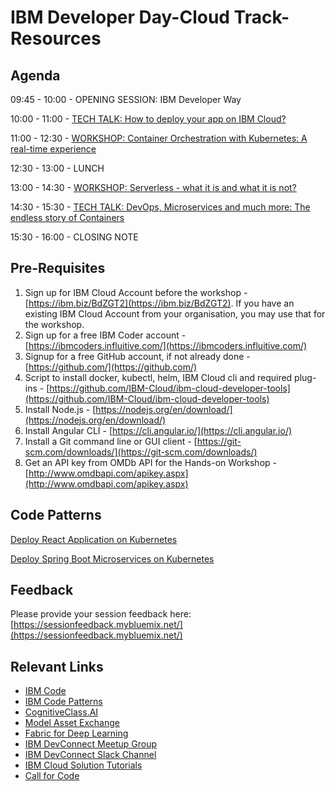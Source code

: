 # IBM Developer Day-Cloud Track- Resources

## Agenda

09:45 - 10:00	- OPENING SESSION: IBM Developer Way

10:00 - 11:00	- [TECH TALK: How to deploy your app on IBM Cloud?](https://github.com/IBMDevConnect/IBMDevDay-Cloud/blob/master/Deep%20dive%20in%20to%20IBM%20Cloud.pptx)

11:00 - 12:30	- [WORKSHOP: Container Orchestration with Kubernetes: A real-time experience](https://github.com/IBMDevConnect/IBMDevDay-Cloud/blob/master/Container%20Orchestration%20with%20Kubernetes.pdf)

12:30 - 13:00 - LUNCH

13:00 - 14:30 - [WORKSHOP: Serverless - what it is and what it is not?](https://github.com/IBMDevConnect/IBMDevDay-Cloud/blob/master/Serverless-What_it_is_what_it_is_not.pptx)

14:30 - 15:30 - [TECH TALK: DevOps, Microservices and much more: The endless story of Containers](https://github.com/IBMDevConnect/IBMDevDay-Cloud/blob/master/IBM_Day_Microservices_Talk.pptx)

15:30 - 16:00 - CLOSING NOTE

## Pre-Requisites

1. Sign up for IBM Cloud Account before the workshop - [https://ibm.biz/BdZGT2](https://ibm.biz/BdZGT2). If you have an existing IBM Cloud Account from your organisation, you may use that for the workshop.
2. Sign up for a free IBM Coder account - [https://ibmcoders.influitive.com/](https://ibmcoders.influitive.com/)
3. Signup for a free GitHub account, if not already done  - [https://github.com/](https://github.com/)
4. Script to install docker, kubectl, helm, IBM Cloud cli and required plug-ins -  [https://github.com/IBM-Cloud/ibm-cloud-developer-tools](https://github.com/IBM-Cloud/ibm-cloud-developer-tools)
5. Install Node.js - [https://nodejs.org/en/download/](https://nodejs.org/en/download/)
6. Install Angular CLI - [https://cli.angular.io/](https://cli.angular.io/)
7. Install a Git command line or GUI client - [https://git-scm.com/downloads/](https://git-scm.com/downloads/)
8. Get an API key from OMDb API for the Hands-on Workshop - [http://www.omdbapi.com/apikey.aspx](http://www.omdbapi.com/apikey.aspx)

## Code Patterns

[Deploy React Application on Kubernetes](https://developer.ibm.com/code/patterns/deploy-a-react-application-on-kubernetes/)

[Deploy Spring Boot Microservices on Kubernetes](https://developer.ibm.com/code/patterns/deploy-spring-boot-microservices-on-kubernetes/)

## Feedback

Please provide your session feedback here:[https://sessionfeedback.mybluemix.net/](https://sessionfeedback.mybluemix.net/)

## Relevant Links

* [IBM Code](https://developer.ibm.com/code/)
* [IBM Code Patterns](https://developer.ibm.com/code/patterns/?cm_sp=Developer-_-Top-Nav-_-Journeys)
* [CognitiveClass.AI](https://cognitiveclass.ai/)
* [Model Asset Exchange](https://developer.ibm.com/code/exchanges/models/)
* [Fabric for Deep Learning](https://github.com/IBM/FfDL)
* [IBM DevConnect Meetup Group](https://www.meetup.com/IBMDevConnect-Bangalore/)
* [IBM DevConnect Slack Channel](https://slackrequest.mybluemix.net)
* [IBM Cloud Solution Tutorials](http://ibm.biz/solution-tutorials)
* [Call for Code](https://developer.ibm.com/code/2018/05/24/global-importance-answering-call-code/)
